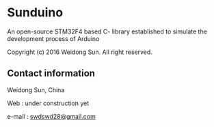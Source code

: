 # Sunduino
An open-source STM32F4 based C- library established to simulate the development process of Arduino

Copyright (c) 2016 Weidong Sun.  All right reserved.

Contact information
 -------------------
 Weidong Sun, China
 
 Web      :  under construction yet
 
 e-mail   :  swdswd28@gmail.com
